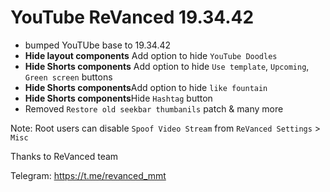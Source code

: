 # YouTube ReVanced 19.34.42
- bumped YouTUbe base to 19.34.42
- **Hide layout components** Add option to hide `YouTube Doodles`
- **Hide Shorts components** Add option to hide `Use template`, `Upcoming`, `Green screen` buttons
- **Hide Shorts components**Add option to hide `like fountain`
- **Hide Shorts components**Hide `Hashtag` button
- Removed `Restore old seekbar thumbanils` patch
& many more

Note: Root users can disable `Spoof Video Stream` from `ReVanced Settings` > `Misc`

Thanks to ReVanced team

Telegram: https://t.me/revanced_mmt